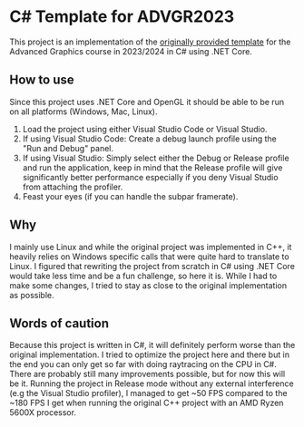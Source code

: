 # C# Template for ADVGR2023
This project is an implementation of the [originally provided template](https://github.com/arthurb123/tmpl8rt_UU_CSharp) for the Advanced Graphics
course in 2023/2024 in C# using .NET Core.

## How to use
Since this project uses .NET Core and OpenGL it should be able to be run on all platforms (Windows, Mac, Linux).
1. Load the project using either Visual Studio Code or Visual Studio.
2. If using Visual Studio Code: Create a debug launch profile using the "Run and Debug" panel.
3. If using Visual Studio: Simply select either the Debug or Release profile and run the application, keep in mind that the Release profile will give significantly better performance especially if you deny Visual Studio from attaching the profiler.
4. Feast your eyes (if you can handle the subpar framerate).

## Why
I mainly use Linux and while the original project was implemented in C++, it heavily relies on Windows specific calls that were quite hard to translate to Linux. I figured that rewriting the project from scratch in C# using .NET Core would take less time and be a fun challenge, so here it is. While I had to make some changes, I tried to stay as close to the original implementation as possible.

## Words of caution
Because this project is written in C#, it will definitely perform worse than the original implementation. I tried to optimize the project here and there but in the end you can only get so far with doing raytracing on the CPU in C#. There are probably still many improvements possible, but for now this will be it. Running the project in Release mode without any external interference (e.g the Visual Studio profiler), I managed to get ~50 FPS compared to the ~180 FPS I get when running the original C++ project with an AMD Ryzen 5600X processor.